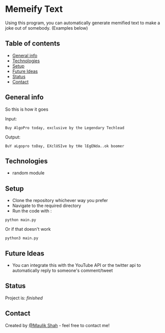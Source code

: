 # Memeify Text

Using this program, you can automatically generate memified text to make a joke out of somebody. (Examples below)

## Table of contents

* [General info](#general-info)
* [Technologies](#technologies)
* [Setup](#setup)
* [Future Ideas](#future-ideas)
* [Status](#status)
* [Contact](#contact)

## General info

So this is how it goes

Input:
```
Buy AlgoPro today, exclusive by the Legendary Techlead
```

Output:
```
BuY aLgopro toDay, EXclUSIve by tHe lEgENda..ok boomer
```

## Technologies

* random module

## Setup

* Clone the repository whichever way you prefer
* Navigate to the required directory
* Run the code with :
```
python main.py
``` 
Or if that doesn't work
```
python3 main.py
``` 

## Future Ideas

* You can integrate this with the YouTube API or the twitter api to automatically reply to someone's comment/tweet

## Status

Project is:    _finished_

## Contact

Created by [@Maulik Shah](https://www.iammaulik.github.io/) - feel free to contact me!

